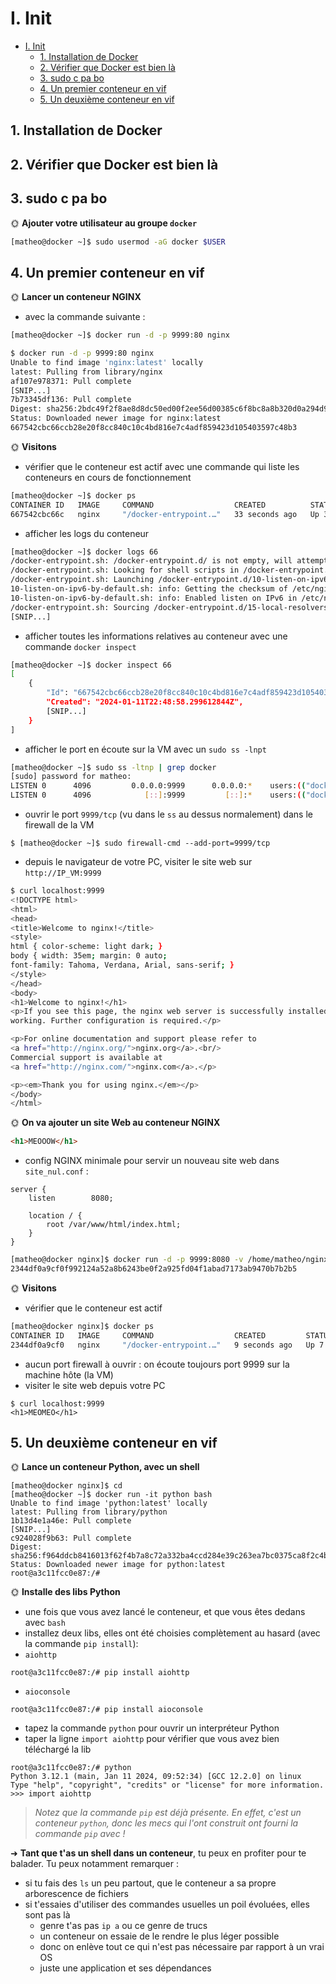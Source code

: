 # I. Init

- [I. Init](#i-init)
  - [1. Installation de Docker](#1-installation-de-docker)
  - [2. Vérifier que Docker est bien là](#2-vérifier-que-docker-est-bien-là)
  - [3. sudo c pa bo](#3-sudo-c-pa-bo)
  - [4. Un premier conteneur en vif](#4-un-premier-conteneur-en-vif)
  - [5. Un deuxième conteneur en vif](#5-un-deuxième-conteneur-en-vif)

## 1. Installation de Docker


## 2. Vérifier que Docker est bien là


## 3. sudo c pa bo


🌞 **Ajouter votre utilisateur au groupe `docker`**

```bash
[matheo@docker ~]$ sudo usermod -aG docker $USER
```

## 4. Un premier conteneur en vif


🌞 **Lancer un conteneur NGINX**

- avec la commande suivante :

```bash
[matheo@docker ~]$ docker run -d -p 9999:80 nginx
```
```bash
$ docker run -d -p 9999:80 nginx
Unable to find image 'nginx:latest' locally
latest: Pulling from library/nginx
af107e978371: Pull complete
[SNIP...]
7b73345df136: Pull complete
Digest: sha256:2bdc49f2f8ae8d8dc50ed00f2ee56d00385c6f8bc8a8b320d0a294d9e3b49026
Status: Downloaded newer image for nginx:latest
667542cbc66ccb28e20f8cc840c10c4bd816e7c4adf859423d105403597c48b3
```

🌞 **Visitons**

- vérifier que le conteneur est actif avec une commande qui liste les conteneurs en cours de fonctionnement
```bash
[matheo@docker ~]$ docker ps
CONTAINER ID   IMAGE     COMMAND                  CREATED          STATUS          PORTS                                   NAMES
667542cbc66c   nginx     "/docker-entrypoint.…"   33 seconds ago   Up 32 seconds   0.0.0.0:9999->80/tcp, :::9999->80/tcp   charming_edison
```
- afficher les logs du conteneur
```bash
[matheo@docker ~]$ docker logs 66
/docker-entrypoint.sh: /docker-entrypoint.d/ is not empty, will attempt to perform configuration
/docker-entrypoint.sh: Looking for shell scripts in /docker-entrypoint.d/
/docker-entrypoint.sh: Launching /docker-entrypoint.d/10-listen-on-ipv6-by-default.sh
10-listen-on-ipv6-by-default.sh: info: Getting the checksum of /etc/nginx/conf.d/default.conf
10-listen-on-ipv6-by-default.sh: info: Enabled listen on IPv6 in /etc/nginx/conf.d/default.conf
/docker-entrypoint.sh: Sourcing /docker-entrypoint.d/15-local-resolvers.envsh
[SNIP...]
```

- afficher toutes les informations relatives au conteneur avec une commande `docker inspect`
```bash
[matheo@docker ~]$ docker inspect 66
[
    {
        "Id": "667542cbc66ccb28e20f8cc840c10c4bd816e7c4adf859423d105403597c48b3",
        "Created": "2024-01-11T22:48:58.299612844Z",
        [SNIP...]
    }
]
```

- afficher le port en écoute sur la VM avec un `sudo ss -lnpt`
```bash
[matheo@docker ~]$ sudo ss -ltnp | grep docker
[sudo] password for matheo:
LISTEN 0      4096         0.0.0.0:9999      0.0.0.0:*    users:(("docker-proxy",pid=3872,fd=4))
LISTEN 0      4096            [::]:9999         [::]:*    users:(("docker-proxy",pid=3878,fd=4)) 
```
- ouvrir le port `9999/tcp` (vu dans le `ss` au dessus normalement) dans le firewall de la VM
```
$ [matheo@docker ~]$ sudo firewall-cmd --add-port=9999/tcp
```
- depuis le navigateur de votre PC, visiter le site web sur `http://IP_VM:9999`
```bash
$ curl localhost:9999
<!DOCTYPE html>
<html>
<head>
<title>Welcome to nginx!</title>
<style>
html { color-scheme: light dark; }
body { width: 35em; margin: 0 auto;
font-family: Tahoma, Verdana, Arial, sans-serif; }
</style>
</head>
<body>
<h1>Welcome to nginx!</h1>
<p>If you see this page, the nginx web server is successfully installed and
working. Further configuration is required.</p>

<p>For online documentation and support please refer to
<a href="http://nginx.org/">nginx.org</a>.<br/>
Commercial support is available at
<a href="http://nginx.com/">nginx.com</a>.</p>

<p><em>Thank you for using nginx.</em></p>
</body>
</html>
```

🌞 **On va ajouter un site Web au conteneur NGINX**


```html
<h1>MEOOOW</h1>
```

- config NGINX minimale pour servir un nouveau site web dans `site_nul.conf` :

```nginx
server {
    listen        8080;

    location / {
        root /var/www/html/index.html;
    }
}
```


```bash
[matheo@docker nginx]$ docker run -d -p 9999:8080 -v /home/matheo/nginx/index.html:/var/www/html/index.html -v /home/matheo/nginx/site_nul.conf:/etc/nginx/conf.d/site_nul.conf nginx
2344df0a9cf0f992124a52a8b6243be0f2a925fd04f1abad7173ab9470b7b2b5
```

🌞 **Visitons**

- vérifier que le conteneur est actif
```bash
[matheo@docker nginx]$ docker ps
CONTAINER ID   IMAGE     COMMAND                  CREATED         STATUS         PORTS                                               NAMES
2344df0a9cf0   nginx     "/docker-entrypoint.…"   9 seconds ago   Up 7 seconds   80/tcp, 0.0.0.0:9999->8080/tcp, :::9999->8080/tcp   nervous_einstein
```
- aucun port firewall à ouvrir : on écoute toujours port 9999 sur la machine hôte (la VM)
- visiter le site web depuis votre PC

```
$ curl localhost:9999
<h1>MEOMEO</h1>
```

## 5. Un deuxième conteneur en vif



🌞 **Lance un conteneur Python, avec un shell**

```
[matheo@docker nginx]$ cd
[matheo@docker ~]$ docker run -it python bash
Unable to find image 'python:latest' locally
latest: Pulling from library/python
1b13d4e1a46e: Pull complete
[SNIP...]
c924028f9b63: Pull complete
Digest: sha256:f964ddcb8416013f62f4b7a8c72a332ba4ccd284e39c263ea7bc0375ca8f2c4b
Status: Downloaded newer image for python:latest
root@a3c11fcc0e87:/#
```

🌞 **Installe des libs Python**

- une fois que vous avez lancé le conteneur, et que vous êtes dedans avec `bash`
- installez deux libs, elles ont été choisies complètement au hasard (avec la commande `pip install`):
- `aiohttp`
```
root@a3c11fcc0e87:/# pip install aiohttp
```
  - `aioconsole`
```
root@a3c11fcc0e87:/# pip install aioconsole
```
- tapez la commande `python` pour ouvrir un interpréteur Python
- taper la ligne `import aiohttp` pour vérifier que vous avez bien téléchargé la lib
```
root@a3c11fcc0e87:/# python
Python 3.12.1 (main, Jan 11 2024, 09:52:34) [GCC 12.2.0] on linux
Type "help", "copyright", "credits" or "license" for more information.
>>> import aiohttp
```

> *Notez que la commande `pip` est déjà présente. En effet, c'est un conteneur `python`, donc les mecs qui l'ont construit ont fourni la commande `pip` avec !*

➜ **Tant que t'as un shell dans un conteneur**, tu peux en profiter pour te balader. Tu peux notamment remarquer :

- si tu fais des `ls` un peu partout, que le conteneur a sa propre arborescence de fichiers
- si t'essaies d'utiliser des commandes usuelles un poil évoluées, elles sont pas là
  - genre t'as pas `ip a` ou ce genre de trucs
  - un conteneur on essaie de le rendre le plus léger possible
  - donc on enlève tout ce qui n'est pas nécessaire par rapport à un vrai OS
  - juste une application et ses dépendances